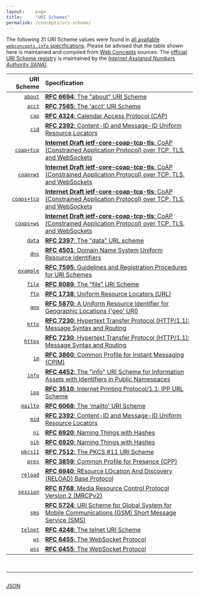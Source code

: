 ```yaml
---
layout:    page
title:     "URI Schemes"
permalink: /concepts/uri-scheme/
---
```




The following 31 URI Scheme values were found in [all available `webconcepts.info` specifications](/specs). Please be advised that the table shown here is maintained and compiled from [Web Concepts](/) sources. The [official URI Scheme registry](http://www.iana.org/assignments/uri-schemes/uri-schemes.xhtml) is maintained by the [*Internet Assigned Numbers Authority (IANA)*](http://www.iana.org/).

URI Scheme | Specification
-------: | :-------
[`about`](/concepts/uri-scheme/about "The resource that is referenced by a particular &#34;about&#34; URI is denoted by the &lt;about-token> part of the URI.") | [**RFC 6694**: The "about" URI Scheme](/specs/IETF/RFC/6694 "This document describes the &#34;about&#34; URI scheme, which is widely used by Web browsers and some other applications to designate access to their internal resources, such as settings, application information, hidden built-in functionality, and so on.")
[`acct`](/concepts/uri-scheme/acct "Although 'acct' URIs take the form &#34;user@host&#34;, the scheme is designed for the purpose of identification instead of interaction. The &#34;Internet resource&#34; identified by an 'acct' URI is a user's account hosted at a service provider, where the service provider is typically associated with a DNS domain name.") | [**RFC 7565**: The 'acct' URI Scheme](/specs/IETF/RFC/7565 "This document defines the 'acct' Uniform Resource Identifier (URI) scheme as a way to identify a user's account at a service provider, irrespective of the particular protocols that can be used to interact with the account.")
[`cap`](/concepts/uri-scheme/cap "The CAP URL scheme is used to designate both calendar stores and calendars accessible using the CAP protocol.") | [**RFC 4324**: Calendar Access Protocol (CAP)](/specs/IETF/RFC/4324 "The Calendar Access Protocol (CAP) described in this memo permits a Calendar User (CU) to utilize a Calendar User Agent (CUA) to access an iCAL-based Calendar Store (CS). At the time of this writing, three vendors are implementing CAP, but it has already been determined that some changes are needed. In order to get implementation experience, the participants felt that a CAP specification is needed to preserve many years of work. Many properties in CAP which have had many years of debate, can be used by other iCalendar protocols.")
[`cid`](/concepts/uri-scheme/cid "The &#34;mid&#34; (Message-ID) and &#34;cid&#34; (Content-ID) URL schemes provide identifiers for messages and their body parts. The &#34;cid&#34; scheme refers to a specific body part of a message; its use is generally limited to references to other body parts in the same message as the referring body part.") | [**RFC 2392**: Content-ID and Message-ID Uniform Resource Locators](/specs/IETF/RFC/2392 "The Uniform Resource Locator (URL) schemes, &#34;cid:&#34; and &#34;mid:&#34; allow references to messages and the body parts of messages. For example, within a single multipart message, one HTML body part might include embedded references to other parts of the same message.")
[`coap+tcp`](/concepts/uri-scheme/coap+tcp "The &#34;coap+tcp&#34; URI scheme identifies CoAP resources that are intended to be accessible using CoAP over TCP.") | [**Internet Draft ietf-core-coap-tcp-tls**: CoAP (Constrained Application Protocol) over TCP, TLS, and WebSockets](/specs/IETF/I-D/ietf-core-coap-tcp-tls "The Constrained Application Protocol (CoAP), although inspired by HTTP, was designed to use UDP instead of TCP. The message layer of the CoAP over UDP protocol includes support for reliable delivery, simple congestion control, and flow control. Some environments benefit from the availability of CoAP carried over reliable transports such as TCP or TLS. This document outlines the changes required to use CoAP over TCP, TLS, and WebSockets transports. It also formally updates RFC 7641 for use with these transports.")
[`coap+ws`](/concepts/uri-scheme/coap+ws "The &#34;coap+ws&#34; URI scheme identifies CoAP resources that are intended to be accessible using CoAP over WebSockets.") | [**Internet Draft ietf-core-coap-tcp-tls**: CoAP (Constrained Application Protocol) over TCP, TLS, and WebSockets](/specs/IETF/I-D/ietf-core-coap-tcp-tls "The Constrained Application Protocol (CoAP), although inspired by HTTP, was designed to use UDP instead of TCP. The message layer of the CoAP over UDP protocol includes support for reliable delivery, simple congestion control, and flow control. Some environments benefit from the availability of CoAP carried over reliable transports such as TCP or TLS. This document outlines the changes required to use CoAP over TCP, TLS, and WebSockets transports. It also formally updates RFC 7641 for use with these transports.")
[`coaps+tcp`](/concepts/uri-scheme/coaps+tcp "The &#34;coaps+tcp&#34; URI scheme identifies CoAP resources that are intended to be accessible using CoAP over TCP secured with TLS.") | [**Internet Draft ietf-core-coap-tcp-tls**: CoAP (Constrained Application Protocol) over TCP, TLS, and WebSockets](/specs/IETF/I-D/ietf-core-coap-tcp-tls "The Constrained Application Protocol (CoAP), although inspired by HTTP, was designed to use UDP instead of TCP. The message layer of the CoAP over UDP protocol includes support for reliable delivery, simple congestion control, and flow control. Some environments benefit from the availability of CoAP carried over reliable transports such as TCP or TLS. This document outlines the changes required to use CoAP over TCP, TLS, and WebSockets transports. It also formally updates RFC 7641 for use with these transports.")
[`coaps+ws`](/concepts/uri-scheme/coaps+ws "The &#34;coaps+ws&#34; URI scheme identifies CoAP resources that are intended to be accessible using CoAP over WebSockets secured by TLS.") | [**Internet Draft ietf-core-coap-tcp-tls**: CoAP (Constrained Application Protocol) over TCP, TLS, and WebSockets](/specs/IETF/I-D/ietf-core-coap-tcp-tls "The Constrained Application Protocol (CoAP), although inspired by HTTP, was designed to use UDP instead of TCP. The message layer of the CoAP over UDP protocol includes support for reliable delivery, simple congestion control, and flow control. Some environments benefit from the availability of CoAP carried over reliable transports such as TCP or TLS. This document outlines the changes required to use CoAP over TCP, TLS, and WebSockets transports. It also formally updates RFC 7641 for use with these transports.")
[`data`](/concepts/uri-scheme/data "Some applications that use URLs also have a need to embed (small) media type data directly inline. This document defines a new URL scheme that would work like 'immediate addressing'.") | [**RFC 2397**: The "data" URL scheme](/specs/IETF/RFC/2397 "A new URL scheme, &#34;data&#34;, is defined. It allows inclusion of small data items as &#34;immediate&#34; data, as if it had been included externally.")
[`dns`](/concepts/uri-scheme/dns "A DNS URI designates a DNS resource record set, referenced by domain name, class, type, and, optionally, the authority.") | [**RFC 4501**: Domain Name System Uniform Resource Identifiers](/specs/IETF/RFC/4501 "This document defines Uniform Resource Identifiers for Domain Name System resources.")
[`example`](/concepts/uri-scheme/example "There is a need for a scheme name that can be used for examples in documentation without fear of conflicts with current or future actual schemes. The scheme &#34;example&#34; is hereby registered as a 'permanent' scheme for that purpose.") | [**RFC 7595**: Guidelines and Registration Procedures for URI Schemes](/specs/IETF/RFC/7595 "This document updates the guidelines and recommendations, as well as the IANA registration processes, for the definition of Uniform Resource Identifier (URI) schemes.")
[`file`](/concepts/uri-scheme/file "A file URI identifies an object (a &#34;file&#34;) stored in a structured object naming and accessing environment on a host (a &#34;file system&#34;). The URI can be used in discussions about the file, and if other conditions are met it can be dereferenced to directly access the file.") | [**RFC 8089**: The "file" URI Scheme](/specs/IETF/RFC/8089 "This document provides a more complete specification of the &#34;file&#34; Uniform Resource Identifier (URI) scheme and replaces the very brief definition in Section 3.10 of RFC 1738. It defines a common syntax that is intended to interoperate across the broad spectrum of existing usages. At the same time, it notes some other current practices around the use of file URIs.")
[`ftp`](/concepts/uri-scheme/ftp "The FTP URL scheme is used to designate files and directories on Internet hosts accessible using the FTP protocol.") | [**RFC 1738**: Uniform Resource Locators (URL)](/specs/IETF/RFC/1738 "This document specifies a Uniform Resource Locator (URL), the syntax and semantics of formalized information for location and access of resources via the Internet.")
[`geo`](/concepts/uri-scheme/geo "The 'geo' URI scheme provides the textual representation of the location's spatial coordinates in either two or three dimensions (latitude, longitude, and optionally altitude for the default CRS of WGS-84).") | [**RFC 5870**: A Uniform Resource Identifier for Geographic Locations ('geo' URI)](/specs/IETF/RFC/5870 "This document specifies a Uniform Resource Identifier (URI) for geographic locations using the 'geo' scheme name. A 'geo' URI identifies a physical location in a two- or three-dimensional coordinate reference system in a compact, simple, human-readable, and protocol-independent way. The default coordinate reference system used is the World Geodetic System 1984 (WGS-84).")
[`http`](/concepts/uri-scheme/http "The &#34;http&#34; URI scheme is hereby defined for the purpose of minting identifiers according to their association with the hierarchical namespace governed by a potential HTTP origin server listening for TCP connections on a given port.") | [**RFC 7230**: Hypertext Transfer Protocol (HTTP/1.1): Message Syntax and Routing](/specs/IETF/RFC/7230 "The Hypertext Transfer Protocol (HTTP) is an application-level protocol for distributed, collaborative, hypertext information systems. HTTP has been in use by the World Wide Web global information initiative since 1990. This document provides an overview of HTTP architecture and its associated terminology, defines the &#34;http&#34; and &#34;https&#34; Uniform Resource Identifier (URI) schemes, defines the HTTP/1.1 message syntax and parsing requirements, and describes general security concerns for implementations.")
[`https`](/concepts/uri-scheme/https "The &#34;https&#34; URI scheme is hereby defined for the purpose of minting identifiers according to their association with the hierarchical namespace governed by a potential HTTP origin server listening to a given TCP port for TLS-secured connections.") | [**RFC 7230**: Hypertext Transfer Protocol (HTTP/1.1): Message Syntax and Routing](/specs/IETF/RFC/7230 "The Hypertext Transfer Protocol (HTTP) is an application-level protocol for distributed, collaborative, hypertext information systems. HTTP has been in use by the World Wide Web global information initiative since 1990. This document provides an overview of HTTP architecture and its associated terminology, defines the &#34;http&#34; and &#34;https&#34; Uniform Resource Identifier (URI) schemes, defines the HTTP/1.1 message syntax and parsing requirements, and describes general security concerns for implementations.")
[`im`](/concepts/uri-scheme/im "Use of the im: URI follows closely usage of the mailto: URI. That is, invocation of an IM URI will cause the user's instant messaging application to start, with destination address and message headers fill-in according to the information supplied in the URI.") | [**RFC 3860**: Common Profile for Instant Messaging (CPIM)](/specs/IETF/RFC/3860 "At the time this document was written, numerous instant messaging protocols were in use, and little interoperability between services based on these protocols has been achieved. This specification defines common semantics and data formats for instant messaging to facilitate the creation of gateways between instant messaging services.")
[`info`](/concepts/uri-scheme/info "This document defines the &#34;info&#34; Uniform Resource Identifier (URI) scheme for information assets that have identifiers in public namespaces but are not part of the URI allocation. By &#34;information asset&#34; this document intends any information construct that has identity within a public namespace.") | [**RFC 4452**: The "info" URI Scheme for Information Assets with Identifiers in Public Namespaces](/specs/IETF/RFC/4452 "This document defines the &#34;info&#34; Uniform Resource Identifier (URI) scheme for information assets with identifiers in public namespaces. Namespaces participating in the &#34;info&#34; URI scheme are regulated by an &#34;info&#34; Registry mechanism.")
[`ipp`](/concepts/uri-scheme/ipp "The &#34;ipp&#34; URL scheme MUST only be used to specify absolute URLs (relative IPP URLs are not allowed) for IPP print services and their associated network resources. The &#34;ipp&#34; URL scheme MUST only be used to specify the use of the abstract protocol defined in IPP Model over an HTTP transport, as defined in IPP Protocol.") | [**RFC 3510**: Internet Printing Protocol/1.1: IPP URL Scheme](/specs/IETF/RFC/3510 "This memo defines the &#34;ipp&#34; URL (Uniform Resource Locator) scheme. This memo updates IPP/1.1: Encoding and Transport (RFC 2910), by expanding and clarifying Section 5, &#34;IPP URL Scheme&#34;, of RFC 2910. An &#34;ipp&#34; URL is used to specify the network location of a print service that supports the IPP Protocol (RFC 2910), or of a network resource (for example, a print job) managed by such a print service.")
[`mailto`](/concepts/uri-scheme/mailto "A 'mailto' URI designates an &#34;Internet resource&#34;, which is the mailbox specified in the address.") | [**RFC 6068**: The 'mailto' URI Scheme](/specs/IETF/RFC/6068 "This document defines the format of Uniform Resource Identifiers (URIs) to identify resources that are reached using Internet mail. It adds better internationalization and compatibility with Internationalized Resource Identifiers to the previous syntax of 'mailto' URIs.")
[`mid`](/concepts/uri-scheme/mid "The &#34;mid&#34; (Message-ID) and &#34;cid&#34; (Content-ID) URL schemes provide identifiers for messages and their body parts. The &#34;mid&#34; scheme uses (a part of) the message-id of an email message to refer to a specific message.") | [**RFC 2392**: Content-ID and Message-ID Uniform Resource Locators](/specs/IETF/RFC/2392 "The Uniform Resource Locator (URL) schemes, &#34;cid:&#34; and &#34;mid:&#34; allow references to messages and the body parts of messages. For example, within a single multipart message, one HTML body part might include embedded references to other parts of the same message.")
[`ni`](/concepts/uri-scheme/ni "A Named Identifier can be represented using the ni URI scheme that we specifically define for the name. However it is represented, the Named Identifier *names* a resource, and the mechanism used to dereference the name and to *locate* the named resource needs to be known by the entity that dereferences it.") | [**RFC 6920**: Naming Things with Hashes](/specs/IETF/RFC/6920 "This document defines a set of ways to identify a thing (a digital object in this case) using the output from a hash function. It specifies a new URI scheme for this purpose, a way to map these to HTTP URLs, and binary and human-speakable formats for these names. The various formats are designed to support, but not require, a strong link to the referenced object, such that the referenced object may be authenticated to the same degree as the reference to it. The reason for this work is to standardise current uses of hash outputs in URLs and to support new information-centric applications and other uses of hash outputs in protocols.")
[`nih`](/concepts/uri-scheme/nih "Fields in nih URIs are separated by a semicolon (;) character. The first field is a hash algorithm string, as in the ni URI format.") | [**RFC 6920**: Naming Things with Hashes](/specs/IETF/RFC/6920 "This document defines a set of ways to identify a thing (a digital object in this case) using the output from a hash function. It specifies a new URI scheme for this purpose, a way to map these to HTTP URLs, and binary and human-speakable formats for these names. The various formats are designed to support, but not require, a strong link to the referenced object, such that the referenced object may be authenticated to the same degree as the reference to it. The reason for this work is to standardise current uses of hash outputs in URLs and to support new information-centric applications and other uses of hash outputs in protocols.")
[`pkcs11`](/concepts/uri-scheme/pkcs11 "The URI scheme defined in this document is designed specifically with a mapping to the PKCS #11 API in mind.") | [**RFC 7512**: The PKCS #11 URI Scheme](/specs/IETF/RFC/7512 "This memo specifies a PKCS #11 Uniform Resource Identifier (URI) Scheme for identifying PKCS #11 objects stored in PKCS #11 tokens and also for identifying PKCS #11 tokens, slots, or libraries.  The URI scheme is based on how PKCS #11 objects, tokens, slots, and libraries are identified in &#34;PKCS #11 v2.20: Cryptographic Token Interface Standard&#34;.")
[`pres`](/concepts/uri-scheme/pres "Use of the pres: URI follows closely usage of the mailto: URI. That is, invocation of an PRES URI will cause the user's instant messaging application to start, with destination address and message headers  fill-in according to the information supplied in the URI.") | [**RFC 3859**: Common Profile for Presence (CPP)](/specs/IETF/RFC/3859 "At the time this document was written, numerous presence protocols were in use (largely as components of commercial instant messaging services), and little interoperability between services based on these protocols has been achieved.  This specification defines common semantics and data formats for presence to facilitate the creation of gateways between presence services.")
[`reload`](/concepts/uri-scheme/reload "This section describes the scheme for a reload URI, which can be used to refer to either a peer (e.g., as used in a certificate), or a resource inside a peer.") | [**RFC 6940**: REsource LOcation And Discovery (RELOAD) Base Protocol](/specs/IETF/RFC/6940 "This specification defines REsource LOcation And Discovery (RELOAD), a peer-to-peer (P2P) signaling protocol for use on the Internet. A P2P signaling protocol provides its clients with an abstract storage and messaging service between a set of cooperating peers that form the overlay network. RELOAD is designed to support a P2P Session Initiation Protocol (P2PSIP) network, but can be utilized by other applications with similar requirements by defining new usages that specify the Kinds of data that need to be stored for a particular application. RELOAD defines a security model based on a certificate enrollment service that provides unique identities. NAT traversal is a fundamental service of the protocol. RELOAD also allows access from &#34;client&#34; nodes that do not need to route traffic or store data for others.")
[`session`](/concepts/uri-scheme/session "The URI is intended to identify a data resource previously given to the network computing resource. The purpose of this scheme is to permit access to the specific resource for the lifetime of the session with the entity storing the resource.") | [**RFC 6768**: Media Resource Control Protocol Version 2 (MRCPv2)](/specs/IETF/RFC/6768 "The Media Resource Control Protocol Version 2 (MRCPv2) allows client hosts to control media service resources such as speech synthesizers, recognizers, verifiers, and identifiers residing in servers on the network. MRCPv2 is not a &#34;stand-alone&#34; protocol -- it relies on other protocols, such as the Session Initiation Protocol (SIP), to coordinate MRCPv2 clients and servers and manage sessions between them, and the Session Description Protocol (SDP) to describe, discover, and exchange capabilities. It also depends on SIP and SDP to establish the media sessions and associated parameters between the media source or sink and the media server. Once this is done, the MRCPv2 exchange operates over the control session established above, allowing the client to control the media processing resources on the speech resource server.")
[`sms`](/concepts/uri-scheme/sms "This URI scheme provides information that can be used for sending SMS message(s) to specified recipient(s). The functionality is comparable to that of the &#34;mailto&#34; URI, which can also be used with a comma-separated list of email addresses.") | [**RFC 5724**: URI Scheme for Global System for Mobile Communications (GSM) Short Message Service (SMS)](/specs/IETF/RFC/5724 "This memo specifies the Uniform Resource Identifier (URI) scheme &#34;sms&#34; for specifying one or more recipients for an SMS message. SMS messages are two-way paging messages that can be sent from and received by a mobile phone or a suitably equipped networked device.")
[`telnet`](/concepts/uri-scheme/telnet "The Telnet URL scheme is used to designate interactive services that may be accessed by the Telnet protocol.") | [**RFC 4248**: The telnet URI Scheme](/specs/IETF/RFC/4248 "This document specifies the telnet Uniform Resource Identifier (URI) scheme that was originally specified in RFC 1738. The purpose of this document is to allow RFC 1738 to be made obsolete while keeping the information about the scheme on standards track.")
[`ws`](/concepts/uri-scheme/ws "The only operation for this scheme is to open a connection using the WebSocket Protocol.") | [**RFC 6455**: The WebSocket Protocol](/specs/IETF/RFC/6455 "The WebSocket Protocol enables two-way communication between a client running untrusted code in a controlled environment to a remote host that has opted-in to communications from that code. The security model used for this is the origin-based security model commonly used by web browsers. The protocol consists of an opening handshake followed by basic message framing, layered over TCP. The goal of this technology is to provide a mechanism for browser-based applications that need two-way communication with servers that does not rely on opening multiple HTTP connections (e.g., using XMLHttpRequest or <iframe>s and long polling).")
[`wss`](/concepts/uri-scheme/wss "The only operation for this scheme is to open a connection using the WebSocket Protocol, encrypted using TLS.") | [**RFC 6455**: The WebSocket Protocol](/specs/IETF/RFC/6455 "The WebSocket Protocol enables two-way communication between a client running untrusted code in a controlled environment to a remote host that has opted-in to communications from that code. The security model used for this is the origin-based security model commonly used by web browsers. The protocol consists of an opening handshake followed by basic message framing, layered over TCP. The goal of this technology is to provide a mechanism for browser-based applications that need two-way communication with servers that does not rely on opening multiple HTTP connections (e.g., using XMLHttpRequest or <iframe>s and long polling).")

<br/>
<hr/>

<p style="float : left"><a href="../uri-scheme.json" title="JSON representing all values for this Web Concept">JSON</a></p>
